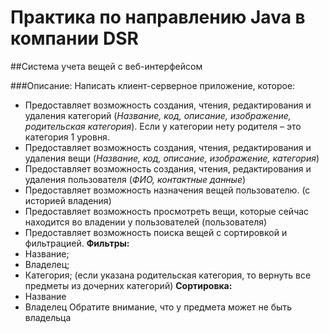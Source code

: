 # Практика по направлению Java в компании DSR
##Система учета вещей с веб-интерфейсом

###Описание:
Написать клиент-серверное приложение, которое:
- Предоставляет возможность создания, чтения, редактирования и удаления категорий (*Название, код, описание, изображение, родительская категория*). Если у категории нету родителя – это категория 1 уровня. 
- Предоставляет возможность создания, чтения, редактирования и удаления вещи (*Название, код, описание, изображение, категория*)
- Предоставляет возможность создания, чтения, редактирования и удаления пользователя (*ФИО, контактные данные*)
- Предоставляет возможность назначения вещей пользователю. (с историей владения) 
- Предоставляет возможность просмотреть вещи, которые сейчас находится во владении у пользователей (пользователя) 
- Предоставляет возможность поиска вещей с сортировкой и фильтрацией. 
**Фильтры:**
- Название;
- Владелец; 
- Категория; (если указана родительская категория, то вернуть все предметы из дочерних категорий) 
**Сортировка:**
- Название 
- Владелец 
Обратите внимание, что у предмета может не быть владельца
